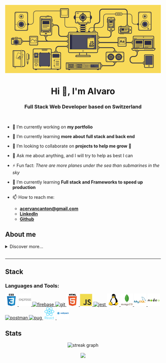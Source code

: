 ![](/src/img/javascript.gif)

<h1 align="center">Hi 👋, I'm Alvaro</h1>
<h3 align="center">Full Stack Web Developer based on Switzerland</h3>

<br>

- 🔭 I’m currently working on **my portfolio**

- 🌱 I’m currently learning **more about full stack and back end**

- 👯 I’m looking to collaborate on **projects to help me grow** 🌱

- 💬 Ask me about anything, and I will try to help as best I can

- ⚡ Fun fact: _There are more planes under the sea than submarines in the sky_

- 🌱 I’m currently learning **Full stack and Frameworks to speed up production**

- 📫 How to reach me:
  - **acervancanton@gmail.com**
  - **[LinkedIn](https://www.linkedin.com/in/alvaro-cervan-canton-1085551b3/)**
  - **[Github](https://github.com/JackGraymer)**

## About me

<details>
<summary>Discover more... </summary>

### 🔥 Motivation

Computers always attracted my attention, all the information and endless content, programs and games to discover were amazing.
After a while, it became a common thing to think about (without any technical knowledge) how I would have done it: this game is missing this, this webpage misses that feature, etc.

So it was more and more exciting to have the skills to one day be able to make those changes or create something from scratch.

> The programmers of tomorrow are the _wizards of the future_.

> It is the closest thing we have to **super powers**.

<br>

### 🖥️ The Web Developer Way

As a kid I always loved videogames and computers, but also outdoors and sports.
I finally decided to go for a Sport Science degree and a Masters in Education and Teaching.

Had my time and experience as a teacher, and it was wonderful, a bit stressful but other than that pretty enjoyable and rewarding.

After deciding to move abroad to 🇨🇭 **Switzerland**, I started a journey to teach myself **Full Stack Web Development**, and found an amazing open source curriculum: [The Odin Project](https://www.theodinproject.com/dashboard)

That was early 2022, and after a bit more than a year of studying, reading, watching and following tutorials and doing some projects, I have finally finished the curriculum and ready to move on to the industry.

<br>

### 🔨 Jack of All Trades

As mentioned before, I got a Bachelor's and Master's degree and self education in Web Development.
But even before that, I have been so many things...
My entire adult life has beeen full of part-time and summer touching **a lot of areas**, here are some of those:

- Open Source contributor
- Physical Education Teacher
- Software translator
- Construction worker
- Swimming instructor
- Bike mechanic
- Kitchen help

And then some more. It was a incredible and bumpy ride, but now it's time to settle down in something more creative and specific.
And none of those have been wasted time, in every one I have learnt valuable lessons and skills that brought me to be who I am today

</details>
<br>

---

## Stack

<h3 align="left">Languages and Tools:</h3>
<p align="left"> <a href="https://www.w3schools.com/css/" target="_blank" rel="noreferrer"> <img src="https://raw.githubusercontent.com/devicons/devicon/master/icons/css3/css3-original-wordmark.svg" alt="css3" width="40" height="40"/> </a> <a href="https://expressjs.com" target="_blank" rel="noreferrer"> <img src="https://raw.githubusercontent.com/devicons/devicon/master/icons/express/express-original-wordmark.svg" alt="express" width="40" height="40"/> </a> <a href="https://firebase.google.com/" target="_blank" rel="noreferrer"> <img src="https://www.vectorlogo.zone/logos/firebase/firebase-icon.svg" alt="firebase" width="40" height="40"/> </a> <a href="https://git-scm.com/" target="_blank" rel="noreferrer"> <img src="https://www.vectorlogo.zone/logos/git-scm/git-scm-icon.svg" alt="git" width="40" height="40"/> </a> <a href="https://www.w3.org/html/" target="_blank" rel="noreferrer"> <img src="https://raw.githubusercontent.com/devicons/devicon/master/icons/html5/html5-original-wordmark.svg" alt="html5" width="40" height="40"/> </a> <a href="https://developer.mozilla.org/en-US/docs/Web/JavaScript" target="_blank" rel="noreferrer"> <img src="https://raw.githubusercontent.com/devicons/devicon/master/icons/javascript/javascript-original.svg" alt="javascript" width="40" height="40"/> </a> <a href="https://jestjs.io" target="_blank" rel="noreferrer"> <img src="https://www.vectorlogo.zone/logos/jestjsio/jestjsio-icon.svg" alt="jest" width="40" height="40"/> </a> <a href="https://www.linux.org/" target="_blank" rel="noreferrer"> <img src="https://raw.githubusercontent.com/devicons/devicon/master/icons/linux/linux-original.svg" alt="linux" width="40" height="40"/> </a> <a href="https://www.mongodb.com/" target="_blank" rel="noreferrer"> <img src="https://raw.githubusercontent.com/devicons/devicon/master/icons/mongodb/mongodb-original-wordmark.svg" alt="mongodb" width="40" height="40"/> </a> <a href="https://www.mysql.com/" target="_blank" rel="noreferrer"> <img src="https://raw.githubusercontent.com/devicons/devicon/master/icons/mysql/mysql-original-wordmark.svg" alt="mysql" width="40" height="40"/> </a> <a href="https://nodejs.org" target="_blank" rel="noreferrer"> <img src="https://raw.githubusercontent.com/devicons/devicon/master/icons/nodejs/nodejs-original-wordmark.svg" alt="nodejs" width="40" height="40"/> </a> <a href="https://postman.com" target="_blank" rel="noreferrer"> <img src="https://www.vectorlogo.zone/logos/getpostman/getpostman-icon.svg" alt="postman" width="40" height="40"/> </a> <a href="https://pugjs.org" target="_blank" rel="noreferrer"> <img src="https://cdn.worldvectorlogo.com/logos/pug.svg" alt="pug" width="40" height="40"/> </a> <a href="https://reactjs.org/" target="_blank" rel="noreferrer"> <img src="https://raw.githubusercontent.com/devicons/devicon/master/icons/react/react-original-wordmark.svg" alt="react" width="40" height="40"/> </a> <a href="https://webpack.js.org" target="_blank" rel="noreferrer"> <img src="https://raw.githubusercontent.com/devicons/devicon/d00d0969292a6569d45b06d3f350f463a0107b0d/icons/webpack/webpack-original-wordmark.svg" alt="webpack" width="40" height="40"/> </a> </p>

## Stats

<div align=center>
<img src="https://streak-stats.demolab.com?user=jackgraymer&locale=en&mode=daily&theme=dark&hide_border=false&border_radius=5&order=3" height="250" alt="streak graph"  />

<br>
 
<br>

<img height="250" src="https://github-readme-stats.vercel.app/api/top-langs/?username=jackgraymer&layout=compact&custom_title=Most%20used%20languages&langs_count=10&include_all_commits=true&hide_progress=false&hide_border=false&theme=dark&hide=">


  <br>

<!-- <img height="250" src ="https://github-readme-stats.vercel.app/api?username=jackgraymer&show_icons=true&count_private=true&theme=dark&hide_border=false&hide=issues,contribs&bg_color=00000000">
  <br> -->
</div>

